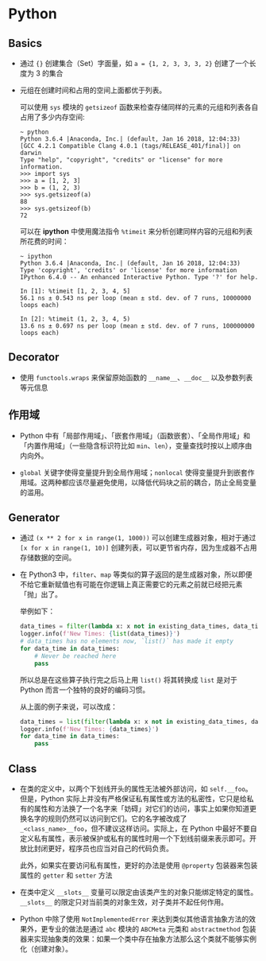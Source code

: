 # Python

## Basics

- 通过 `{}` 创建集合（Set）字面量，如 `a = {1, 2, 3, 3, 3, 2}` 创建了一个长度为 3 的集合

- 元组在创建时间和占用的空间上面都优于列表。

  可以使用 `sys` 模块的 `getsizeof` 函数来检查存储同样的元素的元组和列表各自占用了多少内存空间:

  ```shell
  ~ python
  Python 3.6.4 |Anaconda, Inc.| (default, Jan 16 2018, 12:04:33)
  [GCC 4.2.1 Compatible Clang 4.0.1 (tags/RELEASE_401/final)] on darwin
  Type "help", "copyright", "credits" or "license" for more information.
  >>> import sys
  >>> a = [1, 2, 3]
  >>> b = (1, 2, 3)
  >>> sys.getsizeof(a)
  88
  >>> sys.getsizeof(b)
  72
  ```

  可以在 **ipython** 中使用魔法指令 `%timeit` 来分析创建同样内容的元组和列表所花费的时间：

  ```shell
  ~ ipython
  Python 3.6.4 |Anaconda, Inc.| (default, Jan 16 2018, 12:04:33)
  Type 'copyright', 'credits' or 'license' for more information
  IPython 6.4.0 -- An enhanced Interactive Python. Type '?' for help.

  In [1]: %timeit [1, 2, 3, 4, 5]
  56.1 ns ± 0.543 ns per loop (mean ± std. dev. of 7 runs, 10000000 loops each)

  In [2]: %timeit (1, 2, 3, 4, 5)
  13.6 ns ± 0.697 ns per loop (mean ± std. dev. of 7 runs, 100000000 loops each)
  ```

## Decorator

- 使用 `functools.wraps` 来保留原始函数的 `__name__`、`__doc__` 以及参数列表等元信息

## 作用域

- Python 中有「局部作用域」、「嵌套作用域」（函数嵌套）、「全局作用域」和「内置作用域」（一些隐含标识符比如 `min`、`len`），变量查找时按以上顺序由内向外。

- `global` 关键字使得变量提升到全局作用域；`nonlocal` 使得变量提升到嵌套作用域。这两种都应该尽量避免使用，以降低代码块之前的耦合，防止全局变量的滥用。

## Generator

- 通过 `(x ** 2 for x in range(1, 1000))` 可以创建生成器对象，相对于通过 `[x for x in range(1, 10)]` 创建列表，可以更节省内存，因为生成器不占用存储数据的空间。

- 在 Python3 中，`filter`、`map` 等类似的算子返回的是生成器对象，所以即便不给它重新赋值也有可能在你逻辑上真正需要它的元素之前就已经把元素「抛」出了。

  举例如下：

  ```python
  data_times = filter(lambda x: x not in existing_data_times, data_times)
  logger.info(f'New Times: {list(data_times)}')
  # data_times has no elements now, `list()` has made it empty
  for data_time in data_times:
      # Never be reached here
      pass
  ```

  所以总是在这些算子执行完之后马上用 `list()` 将其转换成 `list` 是对于 Python 而言一个独特的良好的编码习惯。

  从上面的例子来说，可以改成：

  ```python
  data_times = list(filter(lambda x: x not in existing_data_times, data_times))
  logger.info(f'New Times: {data_times}')
  for data_time in data_times:
      pass
  ```

## Class

- 在类的定义中，以两个下划线开头的属性无法被外部访问，如 `self.__foo`。但是，Python 实际上并没有严格保证私有属性或方法的私密性，它只是给私有的属性和方法换了一个名字来「妨碍」对它们的访问，事实上如果你知道更换名字的规则仍然可以访问到它们。它的名字被改成了 `_<class_name>__foo`，但不建议这样访问。实际上，在 Python 中最好不要自定义私有属性，表示被保护或私有的属性时用一个下划线前缀来表示即可。开放比封闭更好，程序员也应当对自己的代码负责。

  此外，如果实在要访问私有属性，更好的办法是使用 `@property` 包装器来包装属性的 `getter` 和 `setter` 方法

- 在类中定义 `__slots__` 变量可以限定由该类产生的对象只能绑定特定的属性。`__slots__` 的限定只对当前类的对象生效，对子类并不起任何作用。

- Python 中除了使用 `NotImplementedError` 来达到类似其他语言抽象方法的效果外，更专业的做法是通过 `abc` 模块的 `ABCMeta` 元类和 `abstractmethod` 包装器来实现抽象类的效果：如果一个类中存在抽象方法那么这个类就不能够实例化（创建对象）。
